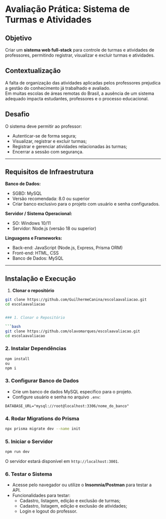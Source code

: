 # Avaliação Prática: Sistema de Turmas e Atividades

## Objetivo
Criar um **sistema web full-stack** para controle de turmas e atividades de professores, permitindo registrar, visualizar e excluir turmas e atividades.

## Contextualização
A falta de organização das atividades aplicadas pelos professores prejudica a gestão do conhecimento já trabalhado e avaliado.  
Em muitas escolas de áreas remotas do Brasil, a ausência de um sistema adequado impacta estudantes, professores e o processo educacional.

## Desafio
O sistema deve permitir ao professor:
- Autenticar-se de forma segura;
- Visualizar, registrar e excluir turmas;
- Registrar e gerenciar atividades relacionadas às turmas;
- Encerrar a sessão com segurança.

---

## Requisitos de Infraestrutura

**Banco de Dados:**  
- SGBD: MySQL  
- Versão recomendada: 8.0 ou superior  
- Criar banco exclusivo para o projeto com usuário e senha configurados.

**Servidor / Sistema Operacional:**  
- SO: Windows 10/11  
- Servidor: Node.js (versão 18 ou superior)

**Linguagens e Frameworks:**  
- Back-end: JavaScript (Node.js, Express, Prisma ORM)  
- Front-end: HTML, CSS  
- Banco de Dados: MySQL

---

## Instalação e Execução

1. **Clonar o repositório**
```bash
git clone https://github.com/GuilhermeCanina/escolaavaliacao.git
cd escolaavaliacao


### 1. Clonar o Repositório

```bash
git clone https://github.com/olavomarques/escolaavaliacao.git
cd escolaavaliacao
```

### 2. Instalar Dependências

```bash
npm install
ou
npm i
```

### 3. Configurar Banco de Dados
- Crie um banco de dados MySQL específico para o projeto.  
- Configure usuário e senha no arquivo `.env`:

```env
DATABASE_URL="mysql://root@localhost:3306/nome_do_banco"
```

### 4. Rodar Migrations do Prisma

```bash
npx prisma migrate dev --name init
```

### 5. Iniciar o Servidor

```bash
npm run dev
```

O servidor estará disponível em `http://localhost:3001`.

### 6. Testar o Sistema
- Acesse pelo navegador ou utilize o **Insomnia/Postman** para testar a API.  
- Funcionalidades para testar:
  - Cadastro, listagem, edição e exclusão de turmas;
  - Cadastro, listagem, edição e exclusão de atividades;
  - Login e logout do professor.



